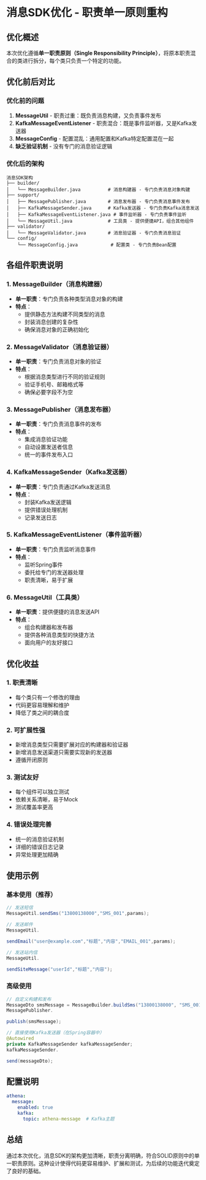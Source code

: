 # 消息SDK优化 - 职责单一原则重构

## 优化概述

本次优化遵循**单一职责原则（Single Responsibility Principle）**，将原本职责混合的类进行拆分，每个类只负责一个特定的功能。

## 优化前后对比

### 优化前的问题

1. **MessageUtil** - 职责过重：既负责消息构建，又负责事件发布
2. **KafkaMessageEventListener** - 职责混合：既是事件监听器，又是Kafka发送器
3. **MessageConfig** - 配置混乱：通用配置和Kafka特定配置混在一起
4. **缺乏验证机制** - 没有专门的消息验证逻辑

### 优化后的架构

```
消息SDK架构
├── builder/
│   └── MessageBuilder.java          # 消息构建器 - 专门负责消息对象构建
├── support/
│   ├── MessagePublisher.java        # 消息发布器 - 专门负责消息事件发布
│   ├── KafkaMessageSender.java      # Kafka发送器 - 专门负责Kafka消息发送
│   ├── KafkaMessageEventListener.java # 事件监听器 - 专门负责事件监听
│   └── MessageUtil.java             # 工具类 - 提供便捷API，组合其他组件
├── validator/
│   └── MessageValidator.java        # 消息验证器 - 专门负责消息验证
└── config/
    └── MessageConfig.java            # 配置类 - 专门负责Bean配置
```

## 各组件职责说明

### 1. MessageBuilder（消息构建器）

- **单一职责**：专门负责各种类型消息对象的构建
- **特点**：
    - 提供静态方法构建不同类型的消息
    - 封装消息创建的复杂性
    - 确保消息对象的正确初始化

### 2. MessageValidator（消息验证器）

- **单一职责**：专门负责消息对象的验证
- **特点**：
    - 根据消息类型进行不同的验证规则
    - 验证手机号、邮箱格式等
    - 确保必要字段不为空

### 3. MessagePublisher（消息发布器）

- **单一职责**：专门负责消息事件的发布
- **特点**：
    - 集成消息验证功能
    - 自动设置发送者信息
    - 统一的事件发布入口

### 4. KafkaMessageSender（Kafka发送器）

- **单一职责**：专门负责通过Kafka发送消息
- **特点**：
    - 封装Kafka发送逻辑
    - 提供错误处理机制
    - 记录发送日志

### 5. KafkaMessageEventListener（事件监听器）

- **单一职责**：专门负责监听消息事件
- **特点**：
    - 监听Spring事件
    - 委托给专门的发送器处理
    - 职责清晰，易于扩展

### 6. MessageUtil（工具类）

- **单一职责**：提供便捷的消息发送API
- **特点**：
    - 组合构建器和发布器
    - 提供各种消息类型的快捷方法
    - 面向用户的友好接口

## 优化收益

### 1. 职责清晰

- 每个类只有一个修改的理由
- 代码更容易理解和维护
- 降低了类之间的耦合度

### 2. 可扩展性强

- 新增消息类型只需要扩展对应的构建器和验证器
- 新增消息发送渠道只需要实现新的发送器
- 遵循开闭原则

### 3. 测试友好

- 每个组件可以独立测试
- 依赖关系清晰，易于Mock
- 测试覆盖率更高

### 4. 错误处理完善

- 统一的消息验证机制
- 详细的错误日志记录
- 异常处理更加精确

## 使用示例

### 基本使用（推荐）

```java
// 发送短信
MessageUtil.sendSms("13800138000","SMS_001",params);

// 发送邮件
MessageUtil.

sendEmail("user@example.com","标题","内容","EMAIL_001",params);

// 发送站内信
MessageUtil.

sendSiteMessage("userId","标题","内容");
```

### 高级使用

```java
// 自定义构建和发布
MessageDto smsMessage = MessageBuilder.buildSms("13800138000", "SMS_001", params);
MessagePublisher.

publish(smsMessage);

// 直接使用Kafka发送器（在Spring容器中）
@Autowired
private KafkaMessageSender kafkaMessageSender;
kafkaMessageSender.

send(messageDto);
```

## 配置说明

```yaml
athena:
  message:
    enabled: true
    kafka:
      topic: athena-message  # Kafka主题
```

## 总结

通过本次优化，消息SDK的架构更加清晰，职责分离明确，符合SOLID原则中的单一职责原则。这种设计使得代码更容易维护、扩展和测试，为后续的功能迭代奠定了良好的基础。

